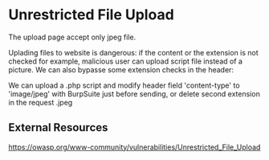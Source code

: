 # Unrestricted File Upload

The upload page accept only jpeg file.

Uplading files to website is dangerous: if the content or the extension is not checked for example, malicious
user can upload script file instead of a picture. We can also bypasse some extension checks in the header:

We can upload a .php script and modify header field 'content-type' to 'image/jpeg' with BurpSuite just before sending,
or delete second extension in the request .jpeg

## External Resources
https://owasp.org/www-community/vulnerabilities/Unrestricted_File_Upload
